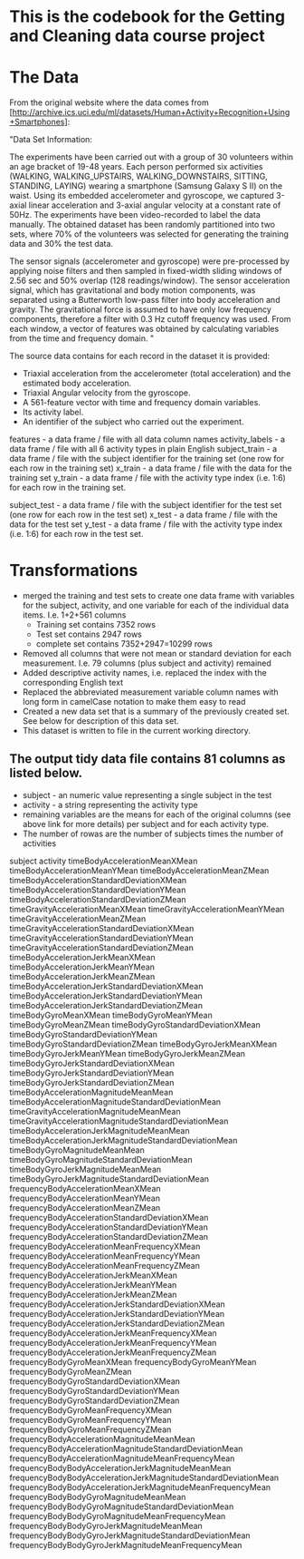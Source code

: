 # This is the codebook for the Getting and Cleaning data course project

# The Data
From the original website where the data comes from [http://archive.ics.uci.edu/ml/datasets/Human+Activity+Recognition+Using+Smartphones]:

"Data Set Information:

The experiments have been carried out with a group of 30 volunteers within an age bracket of 19-48 years.
Each person performed six activities (WALKING, WALKING_UPSTAIRS, WALKING_DOWNSTAIRS, SITTING, STANDING, LAYING) wearing
a smartphone (Samsung Galaxy S II) on the waist. Using its embedded accelerometer and gyroscope, we captured 
3-axial linear acceleration and 3-axial angular velocity at a constant rate of 50Hz. The experiments have been 
video-recorded to label the data manually. The obtained dataset has been randomly partitioned into two sets, 
where 70% of the volunteers was selected for generating the training data and 30% the test data.

The sensor signals (accelerometer and gyroscope) were pre-processed by applying noise filters and then sampled in 
fixed-width sliding windows of 2.56 sec and 50% overlap (128 readings/window). The sensor acceleration signal, 
which has gravitational and body motion components, was separated using a Butterworth low-pass filter into 
body acceleration and gravity. The gravitational force is assumed to have only low frequency components, 
therefore a filter with 0.3 Hz cutoff frequency was used. From each window, a vector of features was obtained by 
calculating variables from the time and frequency domain.
"

The source data contains for each record in the dataset it is provided:
* Triaxial acceleration from the accelerometer (total acceleration) and the estimated body acceleration.
* Triaxial Angular velocity from the gyroscope.
* A 561-feature vector with time and frequency domain variables.
* Its activity label.
* An identifier of the subject who carried out the experiment.

features - a data frame / file with all data column names
activity_labels - a data frame / file with all 6 activity types in plain English
subject_train - a data frame / file with the subject identifier for the training set (one row for each row in the training set)
x_train - a data frame / file with the data for the training set
y_train - a data frame / file with the activity type index (i.e. 1:6) for each row in the training set.

subject_test - a data frame / file with the subject identifier for the test set (one row for each row in the test set)
x_test - a data frame / file with the data for the test set
y_test - a data frame / file with the activity type index (i.e. 1:6) for each row in the test set.


# Transformations

* merged the training and test sets to create one data frame with variables for the subject, activity, 
and one variable for each of the individual data items. I.e. 1+2+561 columns
  * Training set contains 7352 rows
  * Test set contains 2947 rows
  * complete set contains 7352+2947=10299 rows
*  Removed all columns that were not mean or standard deviation for each measurement. I.e. 79 columns (plus subject and activity) remained
* Added descriptive activity names, i.e. replaced the index with the corresponding English text
* Replaced the abbreviated measurement variable column names with long form in camelCase notation to make them easy to read
* Created a new data set that is a summary of the previously created set. See below for description of this data set.
* This dataset is written to file in the current working directory.



## The output tidy data file contains 81 columns as listed below.
* subject - an numeric value representing a single subject in the test
* activity - a string representing the activity type
* remaining variables are the means for each of the original columns (see above link for more details) per subject and for each activity type.
* The number of rowas are the number of subjects times the number of activities

subject
activity
timeBodyAccelerationMeanXMean
timeBodyAccelerationMeanYMean
timeBodyAccelerationMeanZMean
timeBodyAccelerationStandardDeviationXMean
timeBodyAccelerationStandardDeviationYMean
timeBodyAccelerationStandardDeviationZMean
timeGravityAccelerationMeanXMean
timeGravityAccelerationMeanYMean
timeGravityAccelerationMeanZMean
timeGravityAccelerationStandardDeviationXMean
timeGravityAccelerationStandardDeviationYMean
timeGravityAccelerationStandardDeviationZMean
timeBodyAccelerationJerkMeanXMean
timeBodyAccelerationJerkMeanYMean
timeBodyAccelerationJerkMeanZMean
timeBodyAccelerationJerkStandardDeviationXMean
timeBodyAccelerationJerkStandardDeviationYMean
timeBodyAccelerationJerkStandardDeviationZMean
timeBodyGyroMeanXMean
timeBodyGyroMeanYMean
timeBodyGyroMeanZMean
timeBodyGyroStandardDeviationXMean
timeBodyGyroStandardDeviationYMean
timeBodyGyroStandardDeviationZMean
timeBodyGyroJerkMeanXMean
timeBodyGyroJerkMeanYMean
timeBodyGyroJerkMeanZMean
timeBodyGyroJerkStandardDeviationXMean
timeBodyGyroJerkStandardDeviationYMean
timeBodyGyroJerkStandardDeviationZMean
timeBodyAccelerationMagnitudeMeanMean
timeBodyAccelerationMagnitudeStandardDeviationMean
timeGravityAccelerationMagnitudeMeanMean
timeGravityAccelerationMagnitudeStandardDeviationMean
timeBodyAccelerationJerkMagnitudeMeanMean
timeBodyAccelerationJerkMagnitudeStandardDeviationMean
timeBodyGyroMagnitudeMeanMean
timeBodyGyroMagnitudeStandardDeviationMean
timeBodyGyroJerkMagnitudeMeanMean
timeBodyGyroJerkMagnitudeStandardDeviationMean
frequencyBodyAccelerationMeanXMean
frequencyBodyAccelerationMeanYMean
frequencyBodyAccelerationMeanZMean
frequencyBodyAccelerationStandardDeviationXMean
frequencyBodyAccelerationStandardDeviationYMean
frequencyBodyAccelerationStandardDeviationZMean
frequencyBodyAccelerationMeanFrequencyXMean
frequencyBodyAccelerationMeanFrequencyYMean
frequencyBodyAccelerationMeanFrequencyZMean
frequencyBodyAccelerationJerkMeanXMean
frequencyBodyAccelerationJerkMeanYMean
frequencyBodyAccelerationJerkMeanZMean
frequencyBodyAccelerationJerkStandardDeviationXMean
frequencyBodyAccelerationJerkStandardDeviationYMean
frequencyBodyAccelerationJerkStandardDeviationZMean
frequencyBodyAccelerationJerkMeanFrequencyXMean
frequencyBodyAccelerationJerkMeanFrequencyYMean
frequencyBodyAccelerationJerkMeanFrequencyZMean
frequencyBodyGyroMeanXMean
frequencyBodyGyroMeanYMean
frequencyBodyGyroMeanZMean
frequencyBodyGyroStandardDeviationXMean
frequencyBodyGyroStandardDeviationYMean
frequencyBodyGyroStandardDeviationZMean
frequencyBodyGyroMeanFrequencyXMean
frequencyBodyGyroMeanFrequencyYMean
frequencyBodyGyroMeanFrequencyZMean
frequencyBodyAccelerationMagnitudeMeanMean
frequencyBodyAccelerationMagnitudeStandardDeviationMean
frequencyBodyAccelerationMagnitudeMeanFrequencyMean
frequencyBodyBodyAccelerationJerkMagnitudeMeanMean
frequencyBodyBodyAccelerationJerkMagnitudeStandardDeviationMean
frequencyBodyBodyAccelerationJerkMagnitudeMeanFrequencyMean
frequencyBodyBodyGyroMagnitudeMeanMean
frequencyBodyBodyGyroMagnitudeStandardDeviationMean
frequencyBodyBodyGyroMagnitudeMeanFrequencyMean
frequencyBodyBodyGyroJerkMagnitudeMeanMean
frequencyBodyBodyGyroJerkMagnitudeStandardDeviationMean
frequencyBodyBodyGyroJerkMagnitudeMeanFrequencyMean
